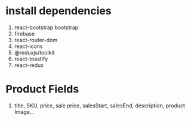 # install dependencies
1. react-bootstrap bootstrap
2. firebase
3. react-router-dom
4. react-icons
5. @reduxjs/toolkit
6. react-toastify
7. react-redux
# Product Fields
1. title, SKU, price, sale price, salesStart, salesEnd, description, product Image...